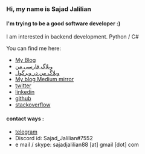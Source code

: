 ### Hi, my name is Sajad Jalilian
#### I'm trying to be a good software developer :)
I am interested in backend development. Python / C#


You can find me here:
- [My Blog](https://sajadjalilian.blogspot.com)
-  [وبلاگ فارسی من](https://sajadjalilian-fa.blogspot.com/)
-  [وبلاگ من در ویرگول](https://virgool.io/@SajadJ)
- [My blog Medium mirror](https://medium.com/@SajadJ)
- [twitter](https://twitter.com/Sajad_Jalilian)
- [linkedin](https://linkedin.com/in/sajadjalilian)
- [github](https://github.com/SajadJalilian)
- [stackoverflow](https://stackoverflow.com/users/9545326/sajad-jalilian)


#### contact ways :
- [telegram](https://t.me/sajadjalilian)
- Discord id: Sajad_Jalilian#7552
- e mail / skype: sajadjalilian88 [at] gmail [dot] com
